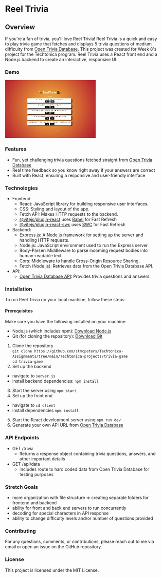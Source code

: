 # Reel Trivia 
## Overview
If you're a fan of trivia, you'll love Reel Trivia! Reel Trivia is a quick and easy to play trivia game that fetches and displays 5 trivia questions of medium difficulty from [Open Trivia Database](https://opentdb.com/api_config.php). This project was created for Week 8's project for the Techtonica program. Reel Trivia uses a React front end and a Node.js backend to create an interactive, responsive UI.

### Demo
![Reel Trivia Demo](https://github.com/stmcpeters/Techtonica-Assignments/blob/main/Techtonica-projects/trivia-game/Convert%20to%20GIF%20project%20Sept%2008.gif)
### Features
- Fun, yet challenging trivia questions fetched straight from [Open Trivia Database](https://opentdb.com/api_config.php)
- Real time feedback so you know right away if your answers are correct
- Built with React, ensuring a responsive and user-friendly interface
### Technologies
- Frontend:
  - React: JavaScript library for building responsive user interfaces.
  - CSS: Styling and layout of the app.
  - Fetch API: Makes HTTP requests to the backend.
  - [@vitejs/plugin-react](https://github.com/vitejs/vite-plugin-react/blob/main/packages/plugin-react/README.md) uses [Babel](https://babeljs.io/) for Fast Refresh
  - [@vitejs/plugin-react-swc](https://github.com/vitejs/vite-plugin-react-swc) uses [SWC](https://swc.rs/) for Fast Refresh
- Backend:
  - Express.js: A Node.js framework for setting up the server and handling HTTP requests.
  - Node.js: JavaScript environment used to run the Express server.
  - Body-Parser: Middleware to parse incoming request bodies into human-readable text.
  - Cors: Middleware to handle Cross-Origin Resource Sharing.
  - Fetch (Node.js): Retrieves data from the Open Trivia Database API.
- API:
  - [Open Trivia Database API](https://opentdb.com/api_config.php): Provides trivia questions and answers.
### Installation
To run Reel Trivia on your local machine, follow these steps:
#### Prerequisites
Make sure you have the following installed on your machine:
- Node.js (which includes npm): [Download Node.js](https://nodejs.org/en/download/package-manager)
- Git (for cloning the repository): [Download Git](https://git-scm.com/downloads)
1. Clone the repository <br>
   `git clone https://github.com/stmcpeters/Techtonica-Assignments/tree/main/Techtonica-projects/trivia-game`
   <br>
   `cd trivia-game`
2. Set up the backend
- navigate to `server.js`
- install backend dependencies: `npm install`
3. Start the server using `npm start`
4. Set up the front end
- navigate to `cd client`
- install dependencies `npm install`
5. Start the React development server using `npm run dev`
5. Generate your own API URL from [Open Trivia Database](https://opentdb.com/api_config.php)
### API Endpoints
- GET /trivia
  - Returns a response object containing trivia questions, answers, and other important details
- GET /api/data
  - Includes route to hard coded data from Open Trivia Database for testing purposes
### Stretch Goals
- more organization with file structure => creating separate folders for frontend and backend
- ability for front and back end servers to run concurrently
- decoding for special characters in API response
- ability to change difficulty levels and/or number of questions provided
### Contributing
For any questions, comments, or contributions, please reach out to me via email or open an issue on the GitHub repository.
### License
This project is licensed under the MIT License.

